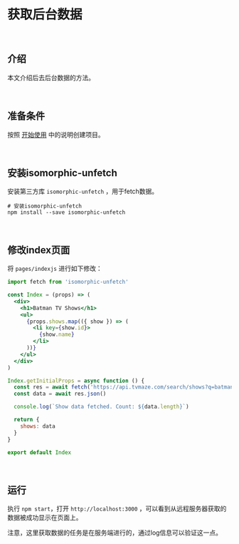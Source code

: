 # 获取后台数据

​	

## 介绍

本文介绍后去后台数据的方法。

​	

## 准备条件

按照 [开始使用](start.md) 中的说明创建项目。

​	

## 安装isomorphic-unfetch

安装第三方库 `isomorphic-unfetch` ，用于fetch数据。

```shell
# 安装isomorphic-unfetch
npm install --save isomorphic-unfetch
```

​	

## 修改index页面

将 `pages/indexjs` 进行如下修改：

```jsx
import fetch from 'isomorphic-unfetch'

const Index = (props) => (
  <div>
    <h1>Batman TV Shows</h1>
    <ul>
      {props.shows.map(({ show }) => (
        <li key={show.id}>
          {show.name}
        </li>
      ))}
    </ul>
  </div>
)

Index.getInitialProps = async function () {
  const res = await fetch('https://api.tvmaze.com/search/shows?q=batman')
  const data = await res.json()

  console.log(`Show data fetched. Count: ${data.length}`)

  return {
    shows: data
  }
}

export default Index
```

​	

## 运行

执行 `npm start`，打开 `http://localhost:3000` ，可以看到从远程服务器获取的数据被成功显示在页面上。

注意，这里获取数据的任务是在服务端进行的，通过log信息可以验证这一点。